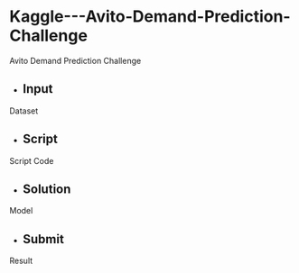 # Kaggle---Avito-Demand-Prediction-Challenge
Avito Demand Prediction Challenge

* ## Input
 Dataset

* ## Script
 Script Code

* ## Solution
 Model

* ## Submit
 Result
